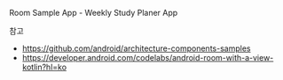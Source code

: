 Room Sample App - Weekly Study Planer App





참고

- https://github.com/android/architecture-components-samples
- https://developer.android.com/codelabs/android-room-with-a-view-kotlin?hl=ko
